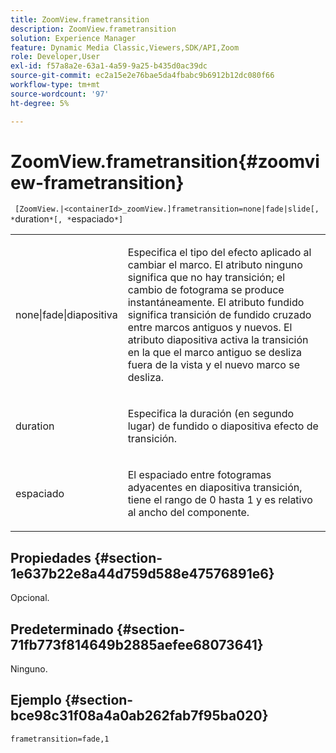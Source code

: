 ```yaml
---
title: ZoomView.frametransition
description: ZoomView.frametransition
solution: Experience Manager
feature: Dynamic Media Classic,Viewers,SDK/API,Zoom
role: Developer,User
exl-id: f57a8a2e-63a1-4a59-9a25-b435d0ac39dc
source-git-commit: ec2a15e2e76bae5da4fbabc9b6912b12dc080f66
workflow-type: tm+mt
source-wordcount: '97'
ht-degree: 5%

---
```


# ZoomView.frametransition{#zoomview-frametransition}

` [ZoomView.|<containerId>_zoomView.]frametransition=none|fade|slide[, *`duration`*[, *`espaciado`*]`

<table id="table_D5992FCFF26046079089652B211BB6C5"> 
 <tbody> 
  <tr> 
   <td colname="col1"> <p> <span class="codeph"> none|fade|diapositiva </span> </p> </td> 
   <td colname="col2"> <p>Especifica el tipo del efecto aplicado al cambiar el marco. El atributo <span class="codeph"> ninguno </span> significa que no hay transición; el cambio de fotograma se produce instantáneamente. El atributo <span class="codeph"> fundido </span> significa transición de fundido cruzado entre marcos antiguos y nuevos. El atributo <span class="codeph"> diapositiva </span> activa la transición en la que el marco antiguo se desliza fuera de la vista y el nuevo marco se desliza. </p> </td> 
  </tr> 
  <tr> 
   <td colname="col1"> <p> <span class="codeph"> <span class="varname"> duration </span> </span> </p> </td> 
   <td colname="col2"> <p>Especifica la duración (en segundo lugar) de <span class="codeph"> fundido </span> o <span class="codeph"> diapositiva </span> efecto de transición. </p> </td> 
  </tr> 
  <tr> 
   <td colname="col1"> <p> <span class="codeph"> <span class="varname"> espaciado </span> </span> </p> </td> 
   <td colname="col2"> <p>El espaciado entre fotogramas adyacentes en <span class="codeph"> diapositiva </span> transición, tiene el rango de <span class="codeph"> 0 </span> hasta <span class="codeph"> 1 </span> y es relativo al ancho del componente. </p> </td> 
  </tr> 
 </tbody> 
</table>

## Propiedades {#section-1e637b22e8a44d759d588e47576891e6}

Opcional.

## Predeterminado {#section-71fb773f814649b2885aefee68073641}

Ninguno.

## Ejemplo {#section-bce98c31f08a4a0ab262fab7f95ba020}

`frametransition=fade,1`
